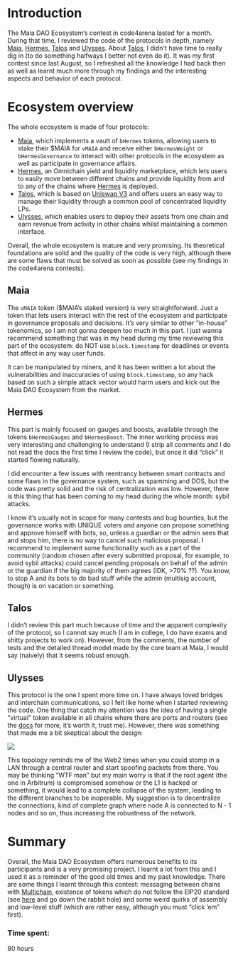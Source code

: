 # Introduction 

The Maia DAO Ecosystem’s contest in code4arena lasted for a month. During that time, I reviewed the code of the protocols in depth, namely [Maia](#maia), [Hermes](#hermes), [Talos](#talos) and [Ulysses](#ulysses). About [Talos](#talos), I didn't have time to really dig in (to do something halfways I better not even do it). It was my first contest since last August, so I refreshed all the knowledge I had back then as well as learnt much more through my findings and the interesting aspects and behavior of each protocol.

# Ecosystem overview 

The whole ecosystem is made of four protocols:

- [Maia](#maia), which implements a vault of `bHermes` tokens, allowing users to stake their $MAIA for `vMAIA` and receive either `bHermesWeight` or `bHermesGovernance` to interact with other protocols in the ecosystem as well as participate in governance affairs.
- [Hermes](#hermes), an Omnichain yield and liquidity marketplace, which lets users to easily move between different chains and provide liquidity from and to any of the chains where [Hermes](#hermes) is deployed.
- [Talos](#talos), which is based on [Uniswap V3](https://blog.uniswap.org/uniswap-v3) and offers users an easy way to manage their liquidity through a common pool of concentrated liquidity LPs.
- [Ulysses](#ulysses), which enables users to deploy their assets from one chain and earn revenue from activity in other chains whilst maintaining a common interface.

Overall, the whole ecosystem is mature and very promising. Its theoretical foundations are solid and the quality of the code is very high, although there are some flaws that must be solved as soon as possible (see my findings in the code4arena contests).

## Maia 

The `vMAIA` token ($MAIA’s staked version) is very straightforward. Just a token that lets users interact with the rest of the ecosystem and participate in governance proposals and decisions. It’s very similar to other “in-house” tokenomics, so I am not gonna deepen too much in this part. I just wanna recommend something that was in my head during my time reviewing this part of the ecosystem: do NOT use `block.timestamp` for deadlines or events that affect in any way user funds.

It can be manipulated by miners, and it has been written a lot about the vulnerabilities and inaccuracies of using `block.timestamp`, so any hack based on such a simple attack vector would harm users and kick out the Maia DAO Ecosystem from the market.

## Hermes 

This part is mainly focused on gauges and boosts, available through the tokens `bHermesGauges` and `bHermesBoost`. The inner working process was very interesting and challenging to understand (I strip all comments and I do not read the docs the first time I review the code), but once it did “click” it started flowing naturally.

I did encounter a few issues with reentrancy between smart contracts and some flaws in the governance system, such as spamming and DOS, but the code was pretty solid and the risk of centralization was low. However, there is this thing that has been coming to my head during the whole month: sybil attacks.

I know it’s usually not in scope for many contests and bug bounties, but the governance works with UNIQUE voters and anyone can propose something and approve himself with bots, so, unless a guardian or the admin sees that and stops him, there is no way to cancel such malicious proposal. I recommend to implement some functionality such as a part of the community (random chosen after every submitted proposal, for example, to avoid sybil attacks) could cancel pending proposals on behalf of the admin or the guardian if the big majority of them agrees (IDK, >70% ??). You know, to stop A and its bots to do bad stuff while the admin (multisig account, though) is on vacation or something.

## Talos 

I didn’t review this part much because of time and the apparent complexity of the protocol, so I cannot say much (I am in college, I do have exams and shitty projects to work on). However, from the comments, the number of tests and the detailed thread model made by the core team at Maia, I would say (naively) that it seems robust enough.

## Ulysses 

This protocol is the one I spent more time on. I have always loved bridges and interchain communications, so I felt like home when I started reviewing the code. One thing that catch my attention was the idea of having a single “virtual” token available in all chains where there are ports and routers (see the [docs](https://v2-docs.maiadao.io/protocols/Ulysses/overview/omnichain/ports) for more, it’s worth it, trust me). However, there was something that made me a bit skeptical about the design:

![](https://v2-docs.maiadao.io/assets/images/Ulysses_Omnichain_Layout-b9046666831696b4668774459d24c1ad.png) 

This topology reminds me of the Web2 times when you could stomp in a LAN through a central router and start spoofing packets from there. You may be thinking “WTF man” but my main worry is that if the root agent (the one in Arbitrum) is compromised somehow or the L1 is hacked or something, it would lead to a complete collapse of the system, leading to the different branches to be inoperable. My suggestion is to decentralize the connections, kind of complete graph where node A is connected to N - 1 nodes and so on, thus increasing the robustness of the network.

# Summary 

Overall, the Maia DAO Ecosystem offers numerous benefits to its participants and is a very promising project. I learnt a lot from this and I used it as a reminder of the good old times and my past knowledge. There are some things I learnt through this contest: messaging between chains with [Multichain](https://app.multichain.org/), existence of tokens which do not follow the EIP20 standard (see [here](https://github.com/code-423n4/2021-10-ambire-findings/issues/35) and go down the rabbit hole) and some weird quirks of assembly and low-level stuff (which are rather easy, although you must “click ’em” first).

 

 


### Time spent:
80 hours
